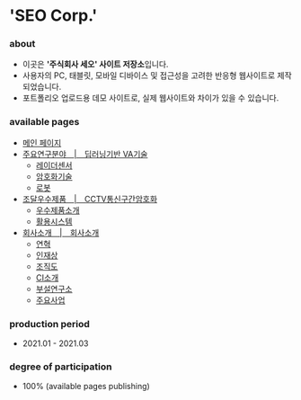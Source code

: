 # 'SEO Corp.'

### about
- 이곳은 **'주식회사 세오' 사이트 저장소**입니다.
- 사용자의 PC, 태블릿, 모바일 디바이스 및 접근성을 고려한 반응형 웹사이트로 제작되었습니다.
- 포트폴리오 업로드용 데모 사이트로, 실제 웹사이트와 차이가 있을 수 있습니다.

### available pages
- [메인 페이지](https://absolutelyfullycapable.github.io/seo)
- [주요연구분야　|　딥러닝기반 VA기술](https://absolutelyfullycapable.github.io/seo/research/va.html)
  - [레이더센서](https://absolutelyfullycapable.github.io/seo/research/radar.html)
  - [암호화기술](https://absolutelyfullycapable.github.io/seo/research/encryption.html)
  - [로봇](https://absolutelyfullycapable.github.io/seo/research/robot.html)
- [조달우수제품　|　CCTV통신구간암호화](https://absolutelyfullycapable.github.io/seo/good/cctv_info.html)
  - [우수제품소개](https://absolutelyfullycapable.github.io/seo/good/cctv_info.html)
  - [활용시스템](https://absolutelyfullycapable.github.io/seo/good/cctv_system.html) 
- [회사소개　|　회사소개](https://absolutelyfullycapable.github.io/seo/about/about.html)
  - [연혁](https://absolutelyfullycapable.github.io/seo/about/history.html)
  - [인재상](https://absolutelyfullycapable.github.io/seo/about/talent.html)
  - [조직도](https://absolutelyfullycapable.github.io/seo/about/organization.html)
  - [CI소개](https://absolutelyfullycapable.github.io/seo/about/ci.html)
  - [부설연구소](https://absolutelyfullycapable.github.io/seo/about/laboratory.html)
  - [주요사업](https://absolutelyfullycapable.github.io/seo/about/business.html)

### production period
- 2021.01 - 2021.03

### degree of participation
- 100% (available pages publishing)
